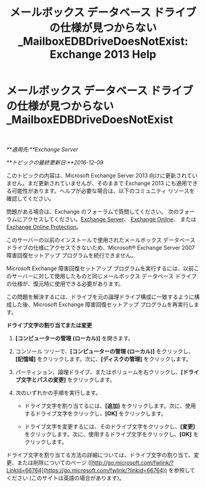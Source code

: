 ﻿---
title: 'メールボックス データベース ドライブの仕様が見つからない_MailboxEDBDriveDoesNotExist: Exchange 2013 Help'
TOCTitle: メールボックス データベース ドライブの仕様が見つからない_MailboxEDBDriveDoesNotExist
ms:assetid: 0e487aa1-3194-4a14-b255-a8b9f9afbf0e
ms:mtpsurl: https://technet.microsoft.com/ja-jp/library/ms.exch.setupreadiness.mailboxedbdrivedoesnotexist(v=EXCHG.150)
ms:contentKeyID: 48269171
ms.date: 04/24/2018
mtps_version: v=EXCHG.150
ms.translationtype: HT
---

# メールボックス データベース ドライブの仕様が見つからない\_MailboxEDBDriveDoesNotExist

 

_**適用先:**Exchange Server_

_**トピックの最終更新日:**2016-12-09_

このトピックの内容は、Microsoft Exchange Server 2013 向けに更新されていません。まだ更新されていませんが、そのままで Exchange 2013 にも適用できる可能性があります。ヘルプが必要な場合は、以下のコミュニティ リソースを確認してください。

問題がある場合は、Exchange のフォーラムで質問してください。 次のフォーラムにアクセスしてください。[Exchange Server](https://go.microsoft.com/fwlink/p/?linkid=60612)、 [Exchange Online](https://go.microsoft.com/fwlink/p/?linkid=267542)、 または [Exchange Online Protection](https://go.microsoft.com/fwlink/p/?linkid=285351)。

このサーバーの以前のインストールで使用されたメールボックス データベース ドライブの仕様にアクセスできないため、Microsoft® Exchange Server 2007 障害回復セットアップ プログラムを続行できません。

Microsoft Exchange 障害回復セットアップ プログラムを実行するには、以前このサーバーに対して使用したものと同じメールボックス データベース ドライブの仕様が、復元時に使用できる必要があります。

この問題を解決するには、ドライブを元の論理ドライブ構成に一致するように構成した後、Microsoft Exchange 障害回復セットアップ プログラムを再実行します。

**ドライブ文字の割り当てまたは変更**

1.  **\[コンピューターの管理** **(ローカル)\]** を開きます。

2.  コンソール ツリーで、**\[コンピューターの管理 (ローカル)\]** をクリックし、**\[記憶域\]** をクリックします。次に、**\[ディスクの管理\]** をクリックします。

3.  パーティション、論理ドライブ、またはボリュームを右クリックし、**\[ドライブ文字とパスの変更\]** をクリックします。

4.  次のいずれかの手順を実行します。
    
      - ドライブ文字を割り当てるには、**\[追加\]** をクリックします。次に、使用するドライブ文字をクリックし、**\[OK\]** をクリックします。
    
      - ドライブ文字を変更するには、そのドライブ文字をクリックし、**\[変更\]** をクリックします。次に、使用するドライブ文字をクリックし、**\[OK\]** をクリックします。

ドライブ文字を割り当てる方法の詳細については、ドライブ文字の割り当て、変更、または削除についてのページ ([http://go.microsoft.com/fwlink/?LinkId=66764](https://go.microsoft.com/fwlink/?linkid=66764)) を参照してください (このサイトは英語の場合があります)。

